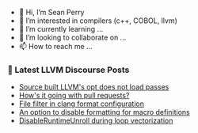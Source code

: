 - 👋 Hi, I’m Sean Perry
- 👀 I’m interested in compilers (c++, COBOL, llvm)
- 🌱 I’m currently learning ...
- 💞️ I’m looking to collaborate on ...
- 📫 How to reach me ...

<!---
s66perry/s66perry is a ✨ special ✨ repository because its `README.md` (this file) appears on your GitHub profile.
You can click the Preview link to take a look at your changes.
--->
### 📕 Latest LLVM Discourse Posts

<!-- DISCOURSE-LLVM:START -->
- [Source built LLVM&#39;s opt does not load passes](https://discourse.llvm.org/t/source-built-llvms-opt-does-not-load-passes/73728#post_5)
- [How&#39;s it going with pull requests?](https://discourse.llvm.org/t/hows-it-going-with-pull-requests/73467?page=4#post_72)
- [File filter in clang format configuration](https://discourse.llvm.org/t/file-filter-in-clang-format-configuration/73706#post_4)
- [An option to disable formatting for macro definitions](https://discourse.llvm.org/t/an-option-to-disable-formatting-for-macro-definitions/73752#post_2)
- [DisableRuntimeUnroll during loop vectorization](https://discourse.llvm.org/t/disableruntimeunroll-during-loop-vectorization/73751#post_2)
<!-- DISCOURSE-LLVM:END -->
